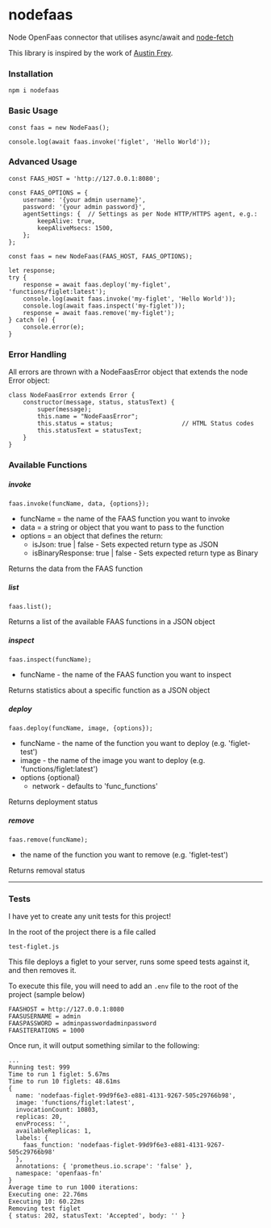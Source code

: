 # nodefaas
Node OpenFaas connector that utilises async/await and [node-fetch](https://www.npmjs.com/package/node-fetch)

This library is inspired by the work of [Austin Frey](https://www.npmjs.com/package/openfaas).

### Installation
```
npm i nodefaas
```

### Basic Usage
```
const faas = new NodeFaas();

console.log(await faas.invoke('figlet', 'Hello World'));
```

### Advanced Usage
```
const FAAS_HOST = 'http://127.0.0.1:8080';

const FAAS_OPTIONS = {
    username: '{your admin username}',
    password: '{your admin password}',
    agentSettings: {  // Settings as per Node HTTP/HTTPS agent, e.g.:
        keepAlive: true,
        keepAliveMsecs: 1500,
    }; 
};

const faas = new NodeFaas(FAAS_HOST, FAAS_OPTIONS);

let response;
try {
    response = await faas.deploy('my-figlet', 'functions/figlet:latest');
    console.log(await faas.invoke('my-figlet', 'Hello World'));
    console.log(await faas.inspect('my-figlet'));
    response = await faas.remove('my-figlet');
} catch (e) {
    console.error(e);
}

```
### Error Handling
All errors are thrown with a NodeFaasError object that extends the node Error object:
```
class NodeFaasError extends Error {
    constructor(message, status, statusText) {
        super(message);
        this.name = "NodeFaasError";
        this.status = status;                   // HTML Status codes
        this.statusText = statusText;
    }
}
```

### Available Functions
##### invoke
```
faas.invoke(funcName, data, {options});
```
* funcName = the name of the FAAS function you want to invoke
* data = a string or object that you want to pass to the function
* options = an object that defines the return:
  * isJson: true | false - Sets expected return type as JSON
  * isBinaryResponse: true | false - Sets expected return type as Binary

Returns the data from the FAAS function

##### list
```
faas.list();
```

Returns a list of the available FAAS functions in a JSON object


##### inspect
```
faas.inspect(funcName);
```
* funcName - the name of the FAAS function you want to inspect


Returns statistics about a specific function as a JSON object

##### deploy
```
faas.deploy(funcName, image, {options});
```
* funcName - the name of the function you want to deploy (e.g. 'figlet-test')
* image - the name of the image you want to deploy (e.g. 'functions/figlet:latest')
* options {optional}
  * network - defaults to 'func_functions'

Returns deployment status

##### remove
```
faas.remove(funcName);
```
* the name of the function you want to remove (e.g. 'figlet-test')

Returns removal status


-----
### Tests
I have yet to create any unit tests for this project!

In the root of the project there is a file called
```
test-figlet.js
```

This file deploys a figlet to your server, runs some speed tests against it, and then removes it.

To execute this file, you will need to add an ```.env``` file to the root of the project (sample below)
```
FAASHOST = http://127.0.0.1:8080
FAASUSERNAME = admin
FAASPASSWORD = adminpasswordadminpassword
FAASITERATIONS = 1000
```

Once run, it will output something similar to the following:
```
...
Running test: 999
Time to run 1 figlet: 5.67ms
Time to run 10 figlets: 48.61ms
{
  name: 'nodefaas-figlet-99d9f6e3-e881-4131-9267-505c29766b98',
  image: 'functions/figlet:latest',
  invocationCount: 10803,
  replicas: 20,
  envProcess: '',
  availableReplicas: 1,
  labels: {
    faas_function: 'nodefaas-figlet-99d9f6e3-e881-4131-9267-505c29766b98'
  },
  annotations: { 'prometheus.io.scrape': 'false' },
  namespace: 'openfaas-fn'
}
Average time to run 1000 iterations:
Executing one: 22.76ms
Executing 10: 60.22ms
Removing test figlet
{ status: 202, statusText: 'Accepted', body: '' }
```